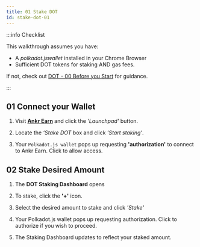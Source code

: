 ```yaml
---
title: 01 Stake DOT
id: stake-dot-01
---
```


:::info Checklist

This walkthrough assumes you have:
- A _polkadot.jswallet_ installed in your Chrome Browser
- Sufficient DOT tokens for staking AND gas fees.

If not, check out [DOT - 00 Before you Start](@site/docs/Earn/Ecosystem/Polkadot/dot-staking-00.md) for guidance.

:::

## 01 Connect your Wallet

1. Visit  [**Ankr Earn**](https://stakefi.ankr.com/) and click the *'Launchpad'* button.

2. Locate the *‘Stake DOT* box and click *‘Start staking’*.

3. Your ```Polkadot.js wallet``` pops up requesting **'authorization'** to connect to Ankr Earn.
Click to allow access.

## 02 Stake Desired Amount

1. The **DOT Staking Dashboard** opens

2. To stake, click the **'+'** icon.

3. Select the desired amount to stake and click *'Stake'*

4. Your Polkadot.js wallet pops up requesting authorization. Click to authorize if you wish to proceed.

5. The Staking Dashboard updates to reflect your staked amount.